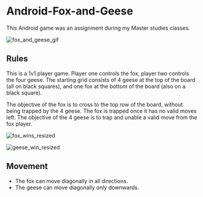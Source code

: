 # Android-Fox-and-Geese
This Android game was an assignment during my Master studies classes.

![fox_and_geese_gif](https://github.com/alex64a/Android-Fox-and-Geese/assets/50616697/5562908f-ae54-4be4-a8f1-8f1b55398fad)

## Rules
This is a 1v1 player game. Player one controls the fox, player two controls the four geese.
The starting grid consists of 4 geese at the top of the board (all on black squares),
and one fox at the bottom of the board (also on a black square).

The objective of the fox is to cross to the top row of the board, without being trapped by
the 4 geese. The fox is trapped once it has no valid moves left. 
The objective of the 4 geese is to trap and unable a valid move from the fox player.

![fox_wins_resized](https://github.com/alex64a/Android-Fox-and-Geese/assets/50616697/504cb271-2f7e-4a0d-b897-d8f48a219bad)

![geese_win_resized](https://github.com/alex64a/Android-Fox-and-Geese/assets/50616697/42f48391-842c-4c7b-9766-fb4e87c4abdd)


## Movement
- The fox can move diagonally in all directions.
- The geese can move diagonally only downwards.



